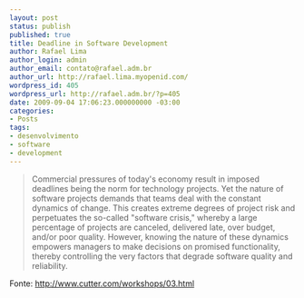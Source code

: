 ```yaml
---
layout: post
status: publish
published: true
title: Deadline in Software Development
author: Rafael Lima
author_login: admin
author_email: contato@rafael.adm.br
author_url: http://rafael.lima.myopenid.com/
wordpress_id: 405
wordpress_url: http://rafael.adm.br/?p=405
date: 2009-09-04 17:06:23.000000000 -03:00
categories:
- Posts
tags:
- desenvolvimento
- software
- development
---
```

<blockquote>Commercial pressures of today's economy result in                 imposed deadlines being the norm for technology                 projects. Yet the nature of software projects                 demands that teams deal with the constant dynamics                 of change. This creates extreme degrees of project                 risk and perpetuates the so-called "software                 crisis," whereby a large percentage of projects are                 canceled, delivered late, over budget, and/or poor                 quality. However, knowing the nature of these                 dynamics empowers managers to make decisions on                 promised functionality, thereby controlling the                 very factors that degrade software quality and                 reliability.</blockquote>
Fonte: <a href="http://www.cutter.com/workshops/03.html">http://www.cutter.com/workshops/03.html</a>
